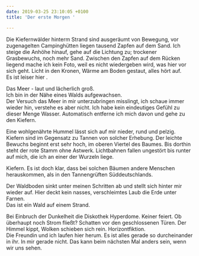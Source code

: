 ```yaml
---
date: 2019-03-25 23:10:05 +0100
title: 'Der erste Morgen '

---
```

Die Kiefernwälder hinterm Strand sind ausgeräumt von Bewegung, vor zugenagelten Campinghütten liegen tausend Zapfen auf dem Sand. Ich steige die Anhöhe hinauf, gehe auf die Lichtung zu; trockener Grasbewuchs, noch mehr Sand. Zwischen den Zapfen auf dem Rücken liegend mache ich kein Foto, weil es nicht wiedergeben wird, was hier vor sich geht. Licht in den Kronen, Wärme am Boden gestaut, alles hört auf.  
Es ist leiser hier .

Das Meer - laut und lächerlich groß.   
Ich bin in der Nähe eines Walds aufgewachsen.  
Der Versuch das Meer in mir unterzubringen misslingt, ich schaue immer wieder hin, verstehe es aber nicht. Ich habe kein eindeutiges Gefühl zu dieser Menge Wasser. Automatisch entferne ich mich davon und gehe zu den Kiefern.

Eine wohlgenährte Hummel lässt sich auf mir nieder, rund und pelzig.  
Kiefern sind im Gegensatz zu Tannen von solcher Erhebung. Der leichte Bewuchs beginnt erst sehr hoch, im oberen Viertel des Baumes. Bis dorthin steht der rote Stamm ohne Astwerk. Lichtbahnen fallen ungestört bis runter auf mich, die ich an einer der Wurzeln liege.

Kiefern. Es ist doch klar, dass bei solchen Bäumen andere Menschen herauskommen, als in den Tannengrüften Süddeutschlands.

Der Waldboden sinkt unter meinen Schritten ab und stellt sich hinter mir wieder auf. Hier deckt kein nasses, verschleimtes Laub die Erde unter Farnen.  
Das ist ein Wald auf einem Strand.

Bei Einbruch der Dunkelheit die Diskothek Hyperdome. Keiner feiert. Ob überhaupt noch Strom fließt? Schatten vor den geschlossenen Türen. Der Himmel kippt, Wolken schieben sich rein. Horizontfiktion.  
Die Freundin und ich laufen hier herum. Es ist alles gerade so durcheinander in ihr. In mir gerade nicht. Das kann beim nächsten Mal anders sein, wenn wir uns sehen.